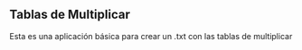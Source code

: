 ## Tablas de Multiplicar

Esta es una aplicación básica para crear un .txt con las tablas de multiplicar